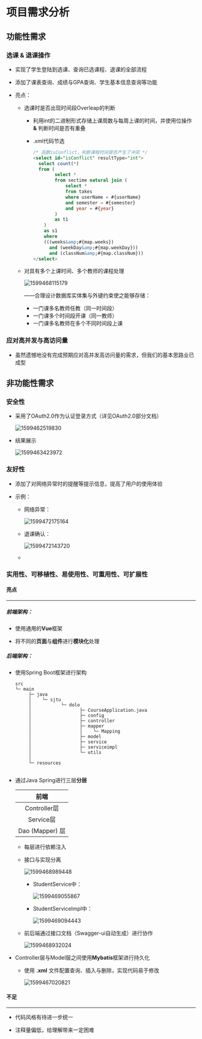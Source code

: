# 项目需求分析

## 功能性需求

### 选课 & 退课操作

* 实现了学生登陆到选课、查询已选课程、退课的全部流程

* 添加了课表查询、成绩与GPA查询、学生基本信息查询等功能

* 亮点：

  * 选课时是否出现时间段Overleap的判断

    * 利用int的二进制形式存储上课周数与每周上课的时间，并使用位操作 **&** 判断时间是否有重叠

    * .xml代码节选

      ```sql
      /* 函数isConflict，判断课程时间是否产生了冲突 */
      <select id="isConflict" resultType="int">        
      	select count(*)        
      	from (        
              select *        
              from sectime natural join (        
                  select *        
                  from takes        
                  where userName = #{userName}        
                  and semester = #{semester}        
                  and year = #{year}        
              )        
              as t1        
          )        
          as s1        
          where        
          (((weeks&amp;#{map.weeks})        
            and (weekDay&amp;#{map.weekDay}))        
            and (classNum&amp;#{map.classNum}))
      </select>
      ```

  * 对具有多个上课时间、多个教师的课程处理

    ![1599468115179](需求分析.assets/1599468115179.png)

    ——合理设计数据库实体集与外键约束使之能够存储：

    * 一门课多名教师任教（同一时间段）
    * 一门课多个时间段开课（同一教师）
    * 一门课多名教师在多个不同时间段上课

    

### 应对高并发与高访问量

* 虽然遗憾地没有完成预期应对高并发高访问量的需求，但我们的基本思路业已成型

  

## 非功能性需求

### 安全性

* 采用了OAuth2.0作为认证登录方式（详见OAuth2.0部分文档）

  ![1599462519830](需求分析.assets/1599462519830.png)

* 结果展示

  ![1599463423972](需求分析.assets/1599463423972.png)



### 友好性

* 添加了对网络异常时的提醒等提示信息，提高了用户的使用体验

* 示例：

  * 网络异常：

    ![1599472175164](需求分析.assets/1599472175164.png)

  * 退课确认：

    ![1599472143720](需求分析.assets/1599472143720.png)

  * 

### 实用性、可移植性、易使用性、可重用性、可扩展性

#### 亮点

***

##### 前端架构：

* 使用通用的**Vue**框架

* 将不同的**页面**与**组件**进行**模块化**处理

##### 后端架构：

* 使用Spring Boot框架进行架构

  ```
  src
  └─ main
       ├─ java
       │    └─ sjtu
       │           └─ dolo
       │                  ├─ CourseApplication.java
       │                  ├─ config   
       │                  ├─ controller   
       │                  ├─ mapper
       │                  │    └─ Mapping   
       │                  ├─ model  
       │                  ├─ service  
       │                  ├─ serviceimpl   
       │                  └─ utils
       │                         
       └─ resources
            
  
  ```

* 通过Java Spring进行三层**分层**

  |      前端       |
  | :-------------: |
  |  Controller层   |
  |    Service层    |
  | Dao (Mapper) 层 |

  * 每层进行依赖注入

  * 接口与实现分离

    ![1599468989448](需求分析.assets/1599468989448.png)

    * StudentService中：

      ![1599469055867](需求分析.assets/1599469055867.png)

    * StudentServiceImpl中：

      ![1599469094443](需求分析.assets/1599469094443.png)

  * 前后端通过接口文档（Swagger-ui自动生成）进行协作

    ![1599468932024](需求分析.assets/1599468932024.png)

* Controller层与Model层之间使用**Mybatis**框架进行持久化

  * 使用 **.xml** 文件配置查询、插入与删除，实现代码易于修改

    ![1599467020821](需求分析.assets/1599467020821.png)

#### 不足

***

* 代码风格有待进一步统一

* 注释量偏低，给理解带来一定困难